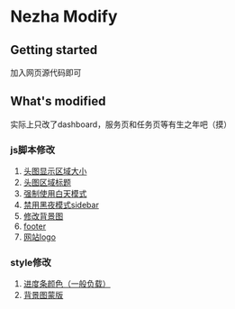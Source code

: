 # Nezha Modify



## Getting started

加入网页源代码即可



## What's modified
实际上只改了dashboard，服务页和任务页等有生之年吧（摸）
### js脚本修改
1. [头图显示区域大小](./mya-ne.html#L3-L7)
2. [头图区域标题](./mya-ne.html#L9-L23)
3. [强制使用白天模式](./mya-ne.html#L25-L29)
4. [禁用黑夜模式sidebar](./mya-ne.html#L31-L33)
5. [修改背景图](./mya-ne.html#L35-L42)
6. [footer](./mya-ne.html#L44-L64)
7. [网站logo](./mya-ne.html#L65-L67)
### style修改
1. [进度条颜色（一般负载）](./mya-ne.html#L73-L76)
2. [背景图蒙版](./mya-ne.html#L78-L89)